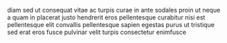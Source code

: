 diam sed ut consequat vitae ac turpis curae in ante sodales proin ut neque a
quam in placerat justo hendrerit eros pellentesque curabitur nisi est
pellentesque elit convallis pellentesque sapien egestas purus ut tristique sed
erat eros fusce pulvinar velit turpis consectetur enimfusce